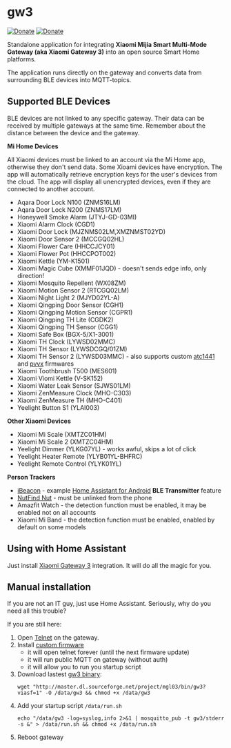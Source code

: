 # gw3

[![Donate](https://img.shields.io/badge/donate-BuyMeCoffee-yellow.svg)](https://www.buymeacoffee.com/AlexxIT)
[![Donate](https://img.shields.io/badge/donate-YooMoney-8C3FFD.svg)](https://yoomoney.ru/to/41001428278477)

Standalone application for integrating **Xiaomi Mijia Smart Multi-Mode Gateway (aka Xiaomi Gateway 3)** into an open source Smart Home platforms.

The application runs directly on the gateway and converts data from surrounding BLE devices into MQTT-topics.

## Supported BLE Devices

BLE devices are not linked to any specific gateway. Their data can be received by multiple gateways at the same time. Remember about the distance between the device and the gateway.

**Mi Home Devices**

All Xiaomi devices must be linked to an account via the Mi Home app, otherwise they don't send data. Some Xioami devices have encryption. The app will automatically retrieve encryption keys for the user's devices from the cloud. The app will display all unencrypted devices, even if they are connected to another account.

- Aqara Door Lock N100 (ZNMS16LM)
- Aqara Door Lock N200 (ZNMS17LM)
- Honeywell Smoke Alarm (JTYJ-GD-03MI)
- Xiaomi Alarm Clock (CGD1)
- Xiaomi Door Lock (MJZNMS02LM,XMZNMST02YD)
- Xiaomi Door Sensor 2 (MCCGQ02HL)
- Xiaomi Flower Care (HHCCJCY01)
- Xiaomi Flower Pot (HHCCPOT002)
- Xiaomi Kettle (YM-K1501)
- Xiaomi Magic Cube (XMMF01JQD) - doesn't sends edge info, only direction!
- Xiaomi Mosquito Repellent (WX08ZM)
- Xiaomi Motion Sensor 2 (RTCGQ02LM)
- Xiaomi Night Light 2 (MJYD02YL-A)
- Xiaomi Qingping Door Sensor (CGH1)
- Xiaomi Qingping Motion Sensor (CGPR1)
- Xiaomi Qingping TH Lite (CGDK2)
- Xiaomi Qingping TH Sensor (CGG1)
- Xiaomi Safe Box (BGX-5/X1-3001)
- Xiaomi TH Clock (LYWSD02MMC)
- Xiaomi TH Sensor (LYWSDCGQ/01ZM)
- Xiaomi TH Sensor 2 (LYWSD03MMC) - also supports custom [atc1441](https://github.com/atc1441/ATC_MiThermometer) and [pvvx](https://github.com/pvvx/ATC_MiThermometer) firmwares
- Xiaomi Toothbrush T500 (MES601)
- Xiaomi Viomi Kettle (V-SK152)
- Xiaomi Water Leak Sensor (SJWS01LM)
- Xiaomi ZenMeasure Clock (MHO-C303)
- Xiaomi ZenMeasure TH (MHO-C401)
- Yeelight Button S1 (YLAI003)

**Other Xiaomi Devices**

- Xiaomi Mi Scale (XMTZC01HM)
- Xiaomi Mi Scale 2 (XMTZC04HM)
- Yeelight Dimmer (YLKG07YL) - works awful, skips a lot of click
- Yeelight Heater Remote (YLYB01YL-BHFRC)
- Yeelight Remote Control (YLYK01YL)

**Person Trackers**

- [iBeacon](https://en.wikipedia.org/wiki/IBeacon) - example [Home Assistant for Android](https://companion.home-assistant.io/docs/core/sensors#bluetooth-sensors) **BLE Transmitter** feature
- [NutFind Nut](https://www.nutfind.com/) - must be unlinked from the phone
- Amazfit Watch - the detection function must be enabled, it may be enabled not on all accounts
- Xiaomi Mi Band - the detection function must be enabled, enabled by default on some models

## Using with Home Assistant

Just install [Xiaomi Gateway 3](https://github.com/AlexxIT/XiaomiGateway3) integration. It will do all the magic for you.

## Manual installation

If you are not an IT guy, just use Home Assistant. Seriously, why do you need all this trouble?

If you are still here:

1. Open [Telnet](https://gist.github.com/zvldz/1bd6b21539f84339c218f9427e022709) on the gateway.
2. Install [custom firmware](https://github.com/zvldz/mgl03_fw/tree/main/firmware)
   - it will open telnet forever (until the next firmware update)
   - it will run public MQTT on gateway (without auth)
   - it will allow you to run you startup script
3. Download lastest [gw3 binary](https://sourceforge.net/projects/mgl03/files/bin/):
   ```shell
   wget "http://master.dl.sourceforge.net/project/mgl03/bin/gw3?viasf=1" -O /data/gw3 && chmod +x /data/gw3
   ```
4. Add your startup script `/data/run.sh`
   ```shell
   echo "/data/gw3 -log=syslog,info 2>&1 | mosquitto_pub -t gw3/stderr -s &" > /data/run.sh && chmod +x /data/run.sh
   ```
5. Reboot gateway
